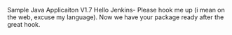 
Sample Java Applicaiton V1.7
Hello Jenkins- Please hook me up (i mean on the web, excuse my language).
Now we have your package ready after the great hook.
